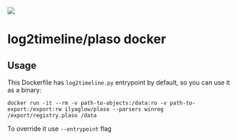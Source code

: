 [![](https://images.microbadger.com/badges/image/ilyaglow/plaso.svg)](https://microbadger.com/images/ilyaglow/plaso)

# log2timeline/plaso docker

## Usage

This Dockerfile has `log2timeline.py` entrypoint by default, so you can use it as a binary:
```
docker run -it --rm -v path-to-objects:/data:ro -v path-to-export:/export:rw ilyaglow/plaso --parsers winreg /export/registry.plaso /data
```

To override it use `--entrypoint` flag
